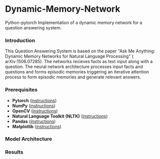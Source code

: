# Dynamic-Memory-Network
Python-pytorch Implementation of a dynamic memory network for a question answering system.

### Introduction
This Question Answering System is based on the paper "Ask Me Anything: Dynamic Memory Networks for Natural Language Processing" (	arXiv:1506.07285). The networks recieves facts as text input along with a question. The neural network architecture processes input facts and questions and forms episodic memories triggering an iterative attention process to form episodic memories and generate relevant answers.

### Prerequisites
* **Pytorch** ([instructions](https://pytorch.org/))
* **NumPy** ([instructions](https://scipy.org/install.html))
* **OpenCV** ([instructions](https://pypi.python.org/pypi/opencv-python))
* **Natural Language Toolkit (NLTK)** ([instructions](http://www.nltk.org/install.html))
* **Pandas** ([instructions](https://scipy.org/install.html))
* **Matplotlib** ([instructions](https://scipy.org/install.html))

### Model Architecture 

### Results
